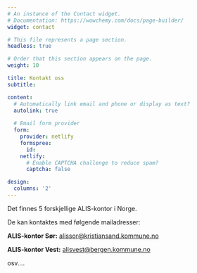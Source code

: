 ```yaml
---
# An instance of the Contact widget.
# Documentation: https://wowchemy.com/docs/page-builder/
widget: contact

# This file represents a page section.
headless: true

# Order that this section appears on the page.
weight: 10

title: Kontakt oss
subtitle:

content:
  # Automatically link email and phone or display as text?
  autolink: true
  
  # Email form provider
  form:
    provider: netlify
    formspree:
      id:
    netlify:
      # Enable CAPTCHA challenge to reduce spam?
      captcha: false

design:
  columns: '2'
---
```


Det finnes 5 forskjellige ALIS-kontor i Norge. 

De kan kontaktes med følgende mailadresser:

**ALIS-kontor Sør:** alissor@kristiansand.kommune.no


**ALIS-kontor Vest:** alisvest@bergen.kommune.no


osv....
